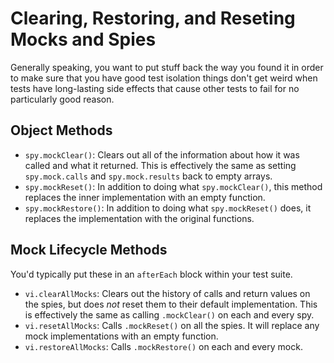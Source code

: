 # Clearing, Restoring, and Reseting Mocks and Spies

Generally speaking, you want to put stuff back the way you found it in order to make sure that you have good test isolation things don't get weird when tests have long-lasting side effects that cause other tests to fail for no particularly good reason.

## Object Methods

- `spy.mockClear()`: Clears out all of the information about how it was called and what it returned. This is effectively the same as setting `spy.mock.calls` and `spy.mock.results` back to empty arrays.
- `spy.mockReset()`: In addition to doing what `spy.mockClear()`, this method replaces the inner implementation with an empty function.
- `spy.mockRestore()`: In addition to doing what `spy.mockReset()` does, it replaces the implementation with the original functions.

## Mock Lifecycle Methods

You'd typically put these in an `afterEach` block within your test suite.

- `vi.clearAllMocks`: Clears out the history of calls and return values on the spies, but does _not_ reset them to their default implementation. This is effectively the same as calling `.mockClear()` on each and every spy.
- `vi.resetAllMocks`: Calls `.mockReset()` on all the spies. It will replace any mock implementations with an empty function.
- `vi.restoreAllMocks`: Calls `.mockRestore()` on each and every mock.
